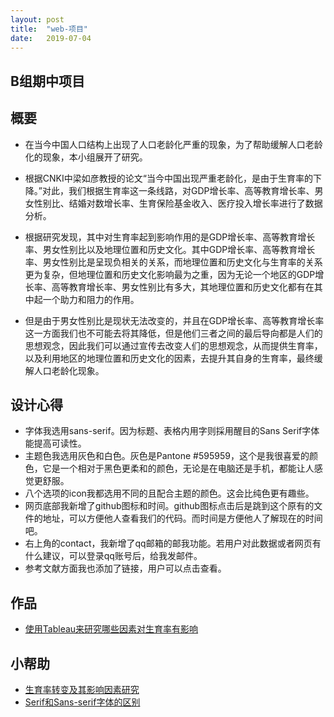```yaml
---
layout: post
title:  "web-项目"
date:   2019-07-04
---
```


## B组期中项目

## 概要

- 在当今中国人口结构上出现了人口老龄化严重的现象，为了帮助缓解人口老龄化的现象，本小组展开了研究。

- 根据CNKI中梁如彦教授的论文“当今中国出现严重老龄化，是由于生育率的下降。”对此，我们根据生育率这一条线路，对GDP增长率、高等教育增长率、男女性别比、结婚对数增长率、生育保险基金收入、医疗投入增长率进行了数据分析。

- 根据研究发现，其中对生育率起到影响作用的是GDP增长率、高等教育增长率、男女性别比以及地理位置和历史文化。其中GDP增长率、高等教育增长率、男女性别比是呈现负相关的关系，而地理位置和历史文化与生育率的关系更为复杂，但地理位置和历史文化影响最为之重，因为无论一个地区的GDP增长率、高等教育增长率、男女性别比有多大，其地理位置和历史文化都有在其中起一个助力和阻力的作用。

- 但是由于男女性别比是现状无法改变的，并且在GDP增长率、高等教育增长率这一方面我们也不可能去将其降低，但是他们三者之间的最后导向都是人们的思想观念，因此我们可以通过宣传去改变人们的思想观念，从而提供生育率，以及利用地区的地理位置和历史文化的因素，去提升其自身的生育率，最终缓解人口老龄化现象。

## 设计心得

- 字体我选用sans-serif。因为标题、表格内用字则採用醒目的Sans Serif字体能提高可读性。
- 主题色我选用灰色和白色。灰色是Pantone #595959，这个是我很喜爱的颜色，它是一个相对于黑色更柔和的颜色，无论是在电脑还是手机，都能让人感觉更舒服。
- 八个选项的icon我都选用不同的且配合主题的颜色。这会比纯色更有趣些。
- 网页底部我新增了github图标和时间。github图标点击后是跳到这个原有的文件的地址，可以方便他人查看我们的代码。而时间是方便他人了解现在的时间吧。
- 右上角的contact，我新增了qq邮箱的邮我功能。若用户对此数据或者网页有什么建议，可以登录qq账号后，给我发邮件。
- 参考文献方面我也添加了链接，用户可以点击查看。


## 作品

- <a href="https://sylviatang.github.io/portfolio/thebirthrate/index.html" target="_blank">使用Tableau来研究哪些因素对生育率有影响</a>

## 小帮助

- [生育率转变及其影响因素研究](http://kns.cnki.net/KCMS/detail/detail.aspx?dbcode=CJFQ&dbname=CJFD2014&filename=SZSY201407010&uid=WEEvREcwSlJHSldRa1FhcEE0NXh1K2ZIdjVzZmkxYWpXVG00cmJ5V0JZZz0)
- [Serif和Sans-serif字体的区别](https://kb.cnblogs.com/page/192018/)